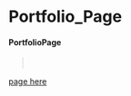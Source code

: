 # Portfolio_Page
####  PortfolioPage
>
>
>
>
>　
>　

<a href="https://suzinroh.github.io/Page/src/index.html"> page here</a>
